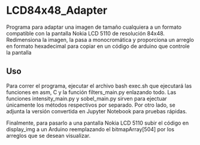 # LCD84x48_Adapter

Programa para adaptar una imagen de tamaño cualquiera a un formato compatible con la pantalla Nokia LCD 5110 de resolución 84x48. Redimensiona la imagen, la pasa a monocromática y proporciona un arreglo en formato hexadecimal para copiar en un código de arduino que controle la pantalla

## Uso

Para correr el programa, ejecutar el archivo bash exec.sh que ejecutará las funciones en asm, C y la función filters_main.py enlazando todo. Las funciones intensity_main.py y sobel_main.py sirven para ejectuar únicamente los métodos respectivos por separado. Por otro lado, se adjunta la versión convertida en Jupyter Notebook para pruebas rápidas. 

Finalmente, para pasarlo a una pantalla Nokia LCD 5110 subir el código en display_img a un Arduino reemplazando el bitmapArray[504] por los arreglos que se desean visualizar. 
